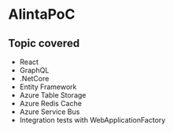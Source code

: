 # AlintaPoC

## Topic covered
 
- React
- GraphQL
- .NetCore
- Entity Framework
- Azure Table Storage
- Azure Redis Cache
- Azure Service Bus
- Integration tests with WebApplicationFactory
